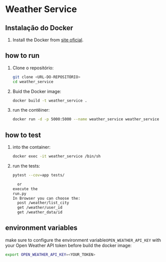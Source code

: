 # Weather Service

## Instalação do Docker

1. Install the Docker from [site oficial](https://docs.docker.com/get-docker/).

## how to run

1. Clone o repositório:
    ```sh
    git clone <URL-DO-REPOSITÓRIO>
    cd weather_service
    ```

2. Buid the Docker image:
    ```sh
    docker build -t weather_service .
    ```

3. run the contêiner:
    ```sh
    docker run -d -p 5000:5000 --name weather_service weather_service
    ```

## how to test

1. into the container:
    ```sh
    docker exec -it weather_service /bin/sh
    ```

2. run the tests:
    ```sh
    pytest --cov=app tests/

      or
    execute the
    run.py
   In Browser you can choose the:
      post /weather/list_city  
      get /weather/user_id
      get /weather_data/id 
    ```
    

## environment variables

make sure to configure the environment variable`OPEN_WEATHER_API_KEY` with your Open Weather API token before build the docker image:
```sh
export OPEN_WEATHER_API_KEY=<YOUR_TOKEN>
